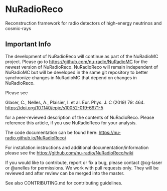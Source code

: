 # NuRadioReco

Reconstruction framework for radio detectors of high-energy neutrinos and cosmic-rays

## Important Info
The development of NuRadioReco will continue as part of the NuRadioMC project. Please go to https://github.com/nu-radio/NuRadioMC for the newest version of NuRadioReco. NuRadioReco will remain independent of NuRadioMC but will be developed in the same git repository to better synchronize changes in NuRadioMC that depend on changes in NuRadioReco. 


Please see

Glaser, C., Nelles, A., Plaisier, I. et al. Eur. Phys. J. C (2019) 79: 464. https://doi.org/10.1140/epjc/s10052-019-6971-5

for a peer-reviewed description of the contents of NuRadioReco. Please reference this article, if you use NuRadioReco for your analysis.

The code documentation can be found here: https://nu-radio.github.io/NuRadioReco/

For installation instructions and additional documentation/information please see the https://github.com/nu-radio/NuRadioReco/wiki

If you would like to contribute, report or fix a bug, please contact @cg-laser or @anelles for permissions.
We work with pull requests only. They will be reviewed and after review can be merged into the master.

See also CONTRIBUTING.md for contributing guidelines.

